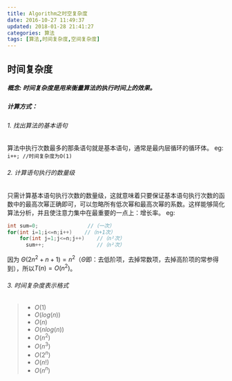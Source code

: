 ```yaml
---
title: Algorithm之时空复杂度
date: 2016-10-27 11:49:37
updated: 2018-01-28 21:41:27categories: 算法
tags: [算法,时间复杂度,空间复杂度]
---
```

## 时间复杂度
#####  概念: 时间复杂度是用来衡量算法的执行时间上的效果。
##### 计算方式：
###### 1. 找出算法的基本语句
算法中执行次数最多的那条语句就是基本语句，通常是最内层循环的循环体。
eg: `i++; //时间复杂度为O(1)`
###### 2. 计算语句执行的数量级
只需计算基本语句执行次数的数量级，这就意味着只要保证基本语句执行次数的函数中的最高次幂正确即可，可以忽略所有低次幂和最高次幂的系数。这样能够简化算法分析，并且使注意力集中在最重要的一点上：增长率。
eg: 
```java
int sum=0;                //（一次）
for(int i=1;i<=n;i++)    //（n+1次）
    for(int j=1;j<=n;j++)    //（n²次）
      sum++;                 //（n²次）
```
因为 
$\Theta(2n^2 +n+1)=n^2$（$\Theta$即：去低阶项，去掉常数项，去掉高阶项的常参得到），所以$T(n)=O(n^2)$。
###### 3. 时间复杂度表示格式
>* $O(1)$
>* $O(log(n))$
>* $O(n)$
>* $O(nlog(n))$
>* $O(n^2)$
>* $O(n^3)$
>* $O(2^n)$
>* $O(n!)$
>* $O(n^n)$